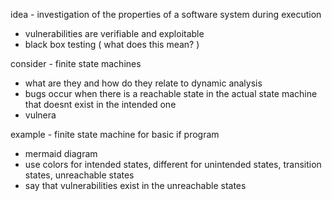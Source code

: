 idea - investigation of the properties of a software system during execution
- vulnerabilities are verifiable and exploitable
- black box testing ( what does this mean? )

consider - finite state machines
- what are they and how do they relate to dynamic analysis
- bugs occur when there is a reachable state in the actual state machine that doesnt exist in the intended one
- vulnera

example - finite state machine for basic if program
- mermaid diagram
- use colors for intended states, different for unintended states, transition states, unreachable states
- say that vulnerabilities exist in the unreachable states